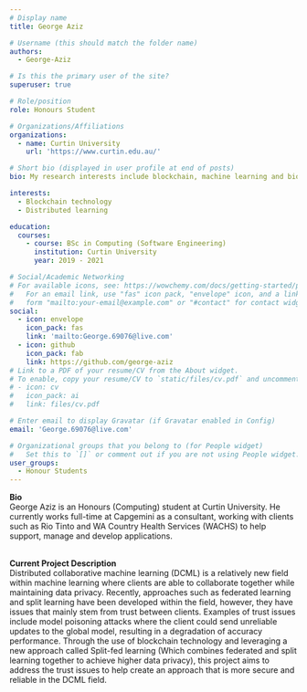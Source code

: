```yaml
---
# Display name
title: George Aziz

# Username (this should match the folder name)
authors:
  - George-Aziz

# Is this the primary user of the site?
superuser: true

# Role/position
role: Honours Student

# Organizations/Affiliations
organizations:
  - name: Curtin University
    url: 'https://www.curtin.edu.au/'

# Short bio (displayed in user profile at end of posts)
bio: My research interests include blockchain, machine learning and bioinformatics.

interests:
  - Blockchain technology
  - Distributed learning

education:
  courses:
    - course: BSc in Computing (Software Engineering)
      institution: Curtin University
      year: 2019 - 2021

# Social/Academic Networking
# For available icons, see: https://wowchemy.com/docs/getting-started/page-builder/#icons
#   For an email link, use "fas" icon pack, "envelope" icon, and a link in the
#   form "mailto:your-email@example.com" or "#contact" for contact widget.
social:
  - icon: envelope
    icon_pack: fas
    link: 'mailto:George.69076@live.com'
  - icon: github
    icon_pack: fab
    link: https://github.com/george-aziz
# Link to a PDF of your resume/CV from the About widget.
# To enable, copy your resume/CV to `static/files/cv.pdf` and uncomment the lines below.
# - icon: cv
#   icon_pack: ai
#   link: files/cv.pdf

# Enter email to display Gravatar (if Gravatar enabled in Config)
email: 'George.69076@live.com'

# Organizational groups that you belong to (for People widget)
#   Set this to `[]` or comment out if you are not using People widget.
user_groups:
  - Honour Students
---
```


**Bio**<br>
George Aziz is an Honours (Computing) student at Curtin University. He currently works full-time at Capgemini as a consultant, working with clients such as Rio Tinto and WA Country Health Services (WACHS) to help support, manage and develop applications.
<br><br>

**Current Project Description**<br>
  Distributed collaborative machine learning (DCML) is a relatively new field within machine learning where clients are able to collaborate together while maintaining data privacy. Recently, approaches such as federated learning and split learning have been developed within the field, however, they have issues that mainly stem from trust between clients. Examples of trust issues include model poisoning attacks where the client could send unreliable updates to the global model, resulting in a degradation of accuracy performance. Through the use of blockchain technology and leveraging a new approach called Split-fed learning (Which combines federated and split learning together to achieve higher data privacy), this project aims to address the trust issues to help create an approach that is more secure and reliable in the DCML field.
  <br><br>







